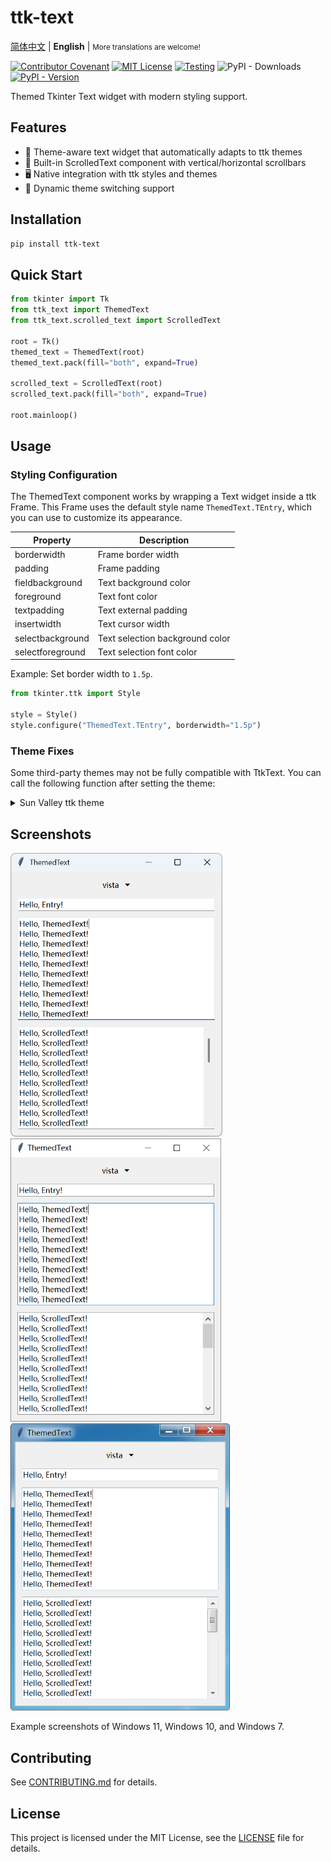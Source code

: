 # ttk-text

[简体中文](./README_zh.md) |
**English** |
<small>More translations are welcome!</small>

[![Contributor Covenant](https://img.shields.io/badge/Contributor%20Covenant-2.1-4baaaa.svg)](./CODE_OF_CONDUCT.md)
[![MIT License](https://img.shields.io/github/license/Jesse205/TtkText)](./LICENSE)
[![Testing](https://github.com/Jesse205/TtkText/actions/workflows/testing.yml/badge.svg)](https://github.com/Jesse205/TtkText/actions/workflows/testing.yml)
![PyPI - Downloads](https://img.shields.io/pypi/dm/ttk-text)
[![PyPI - Version](https://img.shields.io/pypi/v/ttk-text)](https://pypi.org/project/ttk-text/)

Themed Tkinter Text widget with modern styling support.

## Features

- 🎨 Theme-aware text widget that automatically adapts to ttk themes
- 📜 Built-in ScrolledText component with vertical/horizontal scrollbars
- 🖥️ Native integration with ttk styles and themes
- 🔄 Dynamic theme switching support

## Installation

```bash
pip install ttk-text
```

## Quick Start

```python
from tkinter import Tk
from ttk_text import ThemedText
from ttk_text.scrolled_text import ScrolledText

root = Tk()
themed_text = ThemedText(root)
themed_text.pack(fill="both", expand=True)

scrolled_text = ScrolledText(root)
scrolled_text.pack(fill="both", expand=True)

root.mainloop()
```

## Usage

### Styling Configuration

The ThemedText component works by wrapping a Text widget inside a ttk Frame. This Frame uses the default style name `ThemedText.TEntry`, which you can use to customize its appearance.

| Property         | Description                     |
| ---------------- | ------------------------------- |
| borderwidth      | Frame border width              |
| padding          | Frame padding                   |
| fieldbackground  | Text background color           |
| foreground       | Text font color                 |
| textpadding          | Text external padding           |
| insertwidth      | Text cursor width               |
| selectbackground | Text selection background color |
| selectforeground | Text selection font color       |

Example: Set border width to `1.5p`.

```python
from tkinter.ttk import Style

style = Style()
style.configure("ThemedText.TEntry", borderwidth="1.5p")
```

### Theme Fixes

Some third-party themes may not be fully compatible with TtkText. You can call the following function after setting the theme:

<details>
<summary>Sun Valley ttk theme</summary>

```python
from tkinter.ttk import Style
import sv_ttk


def fix_sv_ttk(style: Style):
    if sv_ttk.get_theme() == "light":
        style.configure("ThemedText.TEntry", fieldbackground="#fdfdfd", textpadding=5)
        style.map(
            "ThemedText.TEntry",
            fieldbackground=[
                ("hover", "!focus", "#f9f9f9"),
            ],
            foreground=[
                ("pressed", style.lookup("TEntry", "foreground")),
            ]
        )
    else:
        style.configure("ThemedText.TEntry", fieldbackground="#292929", textpadding=5)
        style.map(
            "ThemedText.TEntry",
            fieldbackground=[
                ("hover", "!focus", "#2f2f2f"),
                ("focus", "#1c1c1c"),
            ],
            foreground=[
                ("pressed", style.lookup("TEntry", "foreground")),
            ]
        )

sv_ttk.set_theme("light")
fix_sv_ttk(Style())
```

</details>

## Screenshots

<div>
<img src="./doc/images/screenshots/windows11.webp" alt="Windows 11" width="338.7">
<img src="./doc/images/screenshots/windows10.webp" alt="Windows 10" width="337">
<img src="./doc/images/screenshots/windows7.webp" alt="Windows 7" width="350.7">
</div>

Example screenshots of Windows 11, Windows 10, and Windows 7.

## Contributing

See [CONTRIBUTING.md](https://github.com/Jesse205/TtkText/blob/main/CONTRIBUTING.md) for details.

## License

This project is licensed under the MIT License, see the [LICENSE](./LICENSE) file for details.
